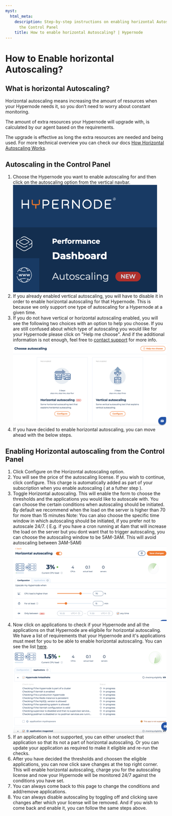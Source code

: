 ```yaml
---
myst:
  html_meta:
    description: Step-by-step instructions on enabling horizontal Autoscaling through
      the Control Panel
    title: How to enable horizontal Autoscaling? | Hypernode
---
```


# How to Enable horizontal Autoscaling?

## What is horizontal Autoscaling?

Horizontal autoscaling means increasing the amount of resources when your Hypernode needs it, so you don’t need to worry about constant monitoring.

The amount of extra resources your Hypernode will upgrade with, is calculated by our agent based on the requirements.

The upgrade is effective as long the extra resources are needed and being used. For more technical overview you can check our docs [How Horizontal Autoscaling Works](how-does-horizontal-autoscaling-work.md).

## Autoscaling in the Control Panel

1. Choose the Hypernode you want to enable autoscaling for and then click on the autoscaling option from the vertical navbar. <br>
   ![Autoscaling option in the navbar](_res/autoscaling-navbar.png)
1. If you already enabled vertical autoscaling, you will have to disable it in order to enable horizontal autoscaling for that Hypernode. This is because we only support one type of autoscaling for a Hypernode at a given time.
1. If you do not have vertical or horizontal autoscaling enabled, you will see the following two choices with an option to help you choose. If you are still confused about which type of autoscaling you would like for your Hypernode please click on "Help me choose". And if the additional information is not enough, feel free to [contact support](https://www.hypernode.com/en/contact/) for more info.
   ![Choose autoscaling options](./_res/autoscaling-options.png)
1. If you have decided to enable horizontal autoscaling, you can move ahead with the below steps.

## Enabling Horizontal autoscaling from the Control Panel

1. Click Configure on the Horizontal autoscaling option.
1. You will see the price of the autoscaling license. If you wish to continue, click configure. This charge is automatically added as part of your subscription when you enable autoscaling ( at a futher step ).
1. Toggle Horizontal autoscaling. This will enable the form to choose the thresholds and the applications you would like to autoscale with. You can choose the certain conditions when autoscaling should be initiated. By default we recommend when the load on the server is higher than 70 for more than 15 minutes
   Note: You can also choose the specific time window in which autoscaling should be initiated, if you prefer not to autoscale 24/7. ( E.g. if you have a cron running at 4am that will increase the load on the server but you dont want that to trigger autoscaling, you can choose the autoscaling window to be 5AM-3AM. This will avoid autoscaling between 3AM-5AM)
   ![Autoscaling toggled](_res/autoscaling-toggled.png)
1. Now click on applications to check if your Hypernode and all the applications on that Hypernode are eligibile for horizontal autoscaling. We have a list of requirements that your Hypernode and it's applications must meet for you to be able to enable horizontal autoscaling. You can see the list [here](https://www.hypernode.com/).
   ![Autoscaling eligibility checks](_res/autoscaling-eligchecks.png)
1. If an application is not supported, you can either unselect that application so that its not a part of horizontal autoscaling. Or you can update your application as required to make it eligible and re-run the checks.
1. After you have decided the thresholds and choosen the eligible applications, you can now click save changes at the top right corner. This will enable horizontal autoscaling, charge you for the autoscaling license and now your Hypernode will be monitored 24/7 against the conditions you have set.
1. You can always come back to this page to change the conditions and add/remove applications.
1. You can always disable autoscaling by toggling off and clicking save changes after which your license will be removed. And if you wish to come back and enable it, you can follow the same steps above.

